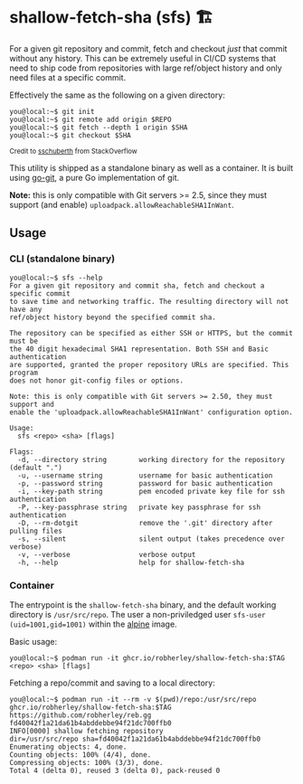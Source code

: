 # shallow-fetch-sha (sfs) 🏗️

For a given git repository and commit, fetch and checkout *just* that commit without any history. This can be extremely useful in CI/CD systems that need to ship code from repositories with large ref/object history and only need files at a specific commit.

Effectively the same as the following on a given directory:

```console
you@local:~$ git init
you@local:~$ git remote add origin $REPO
you@local:~$ git fetch --depth 1 origin $SHA
you@local:~$ git checkout $SHA
```
<sup>Credit to [sschuberth](https://stackoverflow.com/a/43136160) from StackOverflow</sup>

This utility is shipped as a standalone binary as well as a container. It is built using [go-git](https://github.com/go-git/go-git), a pure Go implementation of git.

**Note:** this is only compatible with Git servers >= 2.5, since they must support (and enable) `uploadpack.allowReachableSHA1InWant`.

## Usage

### CLI (standalone binary)

```console
you@local:~$ sfs --help
For a given git repository and commit sha, fetch and checkout a specific commit
to save time and networking traffic. The resulting directory will not have any
ref/object history beyond the specified commit sha.

The repository can be specified as either SSH or HTTPS, but the commit must be
the 40 digit hexadecimal SHA1 representation. Both SSH and Basic authentication
are supported, granted the proper repository URLs are specified. This program
does not honor git-config files or options.

Note: this is only compatible with Git servers >= 2.50, they must support and
enable the 'uploadpack.allowReachableSHA1InWant' configuration option.

Usage:
  sfs <repo> <sha> [flags]

Flags:
  -d, --directory string        working directory for the repository (default ".")
  -u, --username string         username for basic authentication
  -p, --password string         password for basic authentication
  -i, --key-path string         pem encoded private key file for ssh authentication
  -P, --key-passphrase string   private key passphrase for ssh authentication
  -D, --rm-dotgit               remove the '.git' directory after pulling files
  -s, --silent                  silent output (takes precedence over verbose)
  -v, --verbose                 verbose output
  -h, --help                    help for shallow-fetch-sha
```

### Container

The entrypoint is the `shallow-fetch-sha` binary, and the default working directory is `/usr/src/repo`. The user a non-priviledged user `sfs-user (uid=1001,gid=1001)` within the [alpine](https://hub.docker.com/_/alpine/) image.

Basic usage:

```console
you@local:~$ podman run -it ghcr.io/robherley/shallow-fetch-sha:$TAG <repo> <sha> [flags]
```

Fetching a repo/commit and saving to a local directory:

```console
you@local:~$ podman run -it --rm -v $(pwd)/repo:/usr/src/repo ghcr.io/robherley/shallow-fetch-sha:$TAG https://github.com/robherley/reb.gg fd40042f1a21da61b4abddebbe94f21dc700ffb0
INFO[0000] shallow fetching repository                   dir=/usr/src/repo sha=fd40042f1a21da61b4abddebbe94f21dc700ffb0
Enumerating objects: 4, done.
Counting objects: 100% (4/4), done.
Compressing objects: 100% (3/3), done.
Total 4 (delta 0), reused 3 (delta 0), pack-reused 0
```
